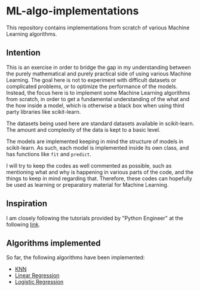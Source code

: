 # ML-algo-implementations
This repository contains implementations from scratch of various Machine Learning algorithms.

## Intention
This is an exercise in order to bridge the gap in my understanding between the purely mathematical and purely practical side of using various Machine Learning. The goal here is not to experiment with difficult datasets or complicated problems, or to optimize the performance of the models. Instead, the focus here is to implement some Machine Learning algorithms from scratch, in order to get a fundamental understanding of the what and the how inside a model, which is otherwise a black box when using third party libraries like scikit-learn.

The datasets being used here are standard datasets available in scikit-learn. The amount and complexity of the data is kept to a basic level.

The models are implemented keeping in mind the structure of models in scikit-learn. As such, each model is implemented inside its own class, and has functions like `fit` and `predict`.

I will try to keep the codes as well commented as possible, such as mentioning what and why is happening in various parts of the code, and the things to keep in mind regarding that. Therefore, these codes can hopefully be used as learning or preparatory material for Machine Learning.

## Inspiration
I am closely following the tutorials provided by "Python Engineer" at the following [link](https://github.com/azfar-imtiaz/ML-algo-implementations.git).

## Algorithms implemented
So far, the following algorithms have been implemented:
- [KNN](https://github.com/azfar-imtiaz/ML-algo-implementations/tree/master/KNN)
- [Linear Regression](https://github.com/azfar-imtiaz/ML-algo-implementations/tree/master/LinearRegression)
- [Logistic Regression](https://github.com/azfar-imtiaz/ML-algo-implementations/tree/master/LogisticRegression)